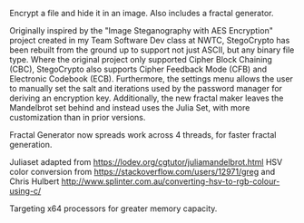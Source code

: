 Encrypt a file and hide it in an image. Also includes a fractal generator.

Originally inspired by the "Image Steganography with AES Encryption" project created in my Team Software Dev class at NWTC,
StegoCrypto has been rebuilt from the ground up to support not just ASCII, but any binary file type. Where the original
project only supported Cipher Block Chaining (CBC), StegoCrypto also supports Cipher Feedback Mode (CFB) and Electronic 
Codebook (ECB). Furthermore, the settings menu allows the user to manually set the salt and iterations used by the password 
manager for deriving an encryption key. Additionally, the new fractal maker leaves the Mandelbrot set behind and instead
uses the Julia Set, with more customization than in prior versions.

Fractal Generator now spreads work across 4 threads, for faster fractal generation.

Juliaset adapted from https://lodev.org/cgtutor/juliamandelbrot.html
HSV color conversion from  https://stackoverflow.com/users/12971/greg and Chris Hulbert http://www.splinter.com.au/converting-hsv-to-rgb-colour-using-c/

Targeting x64 processors for greater memory capacity.
